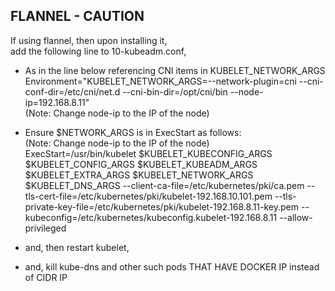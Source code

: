 ## FLANNEL - CAUTION  
If using flannel, then upon installing it,  
add the following line to 10-kubeadm.conf,   

- As in the line below referencing CNI items in KUBELET_NETWORK_ARGS   
Environment="KUBELET_NETWORK_ARGS=--network-plugin=cni --cni-conf-dir=/etc/cni/net.d --cni-bin-dir=/opt/cni/bin --node-ip=192.168.8.11"  
(Note: Change node-ip to the IP of the node)  

- Ensure $NETWORK_ARGS is in ExecStart as follows:  
(Note: Change node-ip to the IP of the node)  
ExecStart=/usr/bin/kubelet $KUBELET_KUBECONFIG_ARGS $KUBELET_CONFIG_ARGS $KUBELET_KUBEADM_ARGS $KUBELET_EXTRA_ARGS $KUBELET_NETWORK_ARGS $KUBELET_DNS_ARGS --client-ca-file=/etc/kubernetes/pki/ca.pem --tls-cert-file=/etc/kubernetes/pki/kubelet-192.168.10.101.pem --tls-private-key-file=/etc/kubernetes/pki/kubelet-192.168.8.11-key.pem --kubeconfig=/etc/kubernetes/kubeconfig.kubelet-192.168.8.11 --allow-privileged  

- and, then restart kubelet,  

- and, kill kube-dns and other such pods THAT HAVE DOCKER IP instead of CIDR IP   


